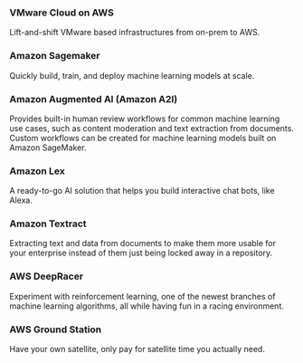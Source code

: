 ### VMware Cloud on AWS
Lift-and-shift VMware based infrastructures from on-prem to AWS.

### Amazon Sagemaker
Quickly build, train, and deploy machine learning models at scale.

### Amazon Augmented AI (Amazon A2I)
Provides built-in human review workflows for common machine learning use cases, such as content moderation and text extraction from documents. Custom workflows can be created for machine learning models built on Amazon SageMaker.

### Amazon Lex
A ready-to-go AI solution that helps you build interactive chat bots, like Alexa.

### Amazon Textract
Extracting text and data from documents to make them more usable for your enterprise instead of them just being locked away in a repository.

### AWS DeepRacer
Experiment with reinforcement learning, one of the newest branches of machine learning algorithms, all while having fun in a racing environment.

### AWS Ground Station
Have your own satellite, only pay for satellite time you actually need.